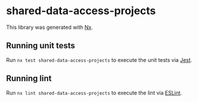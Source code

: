 # shared-data-access-projects

This library was generated with [Nx](https://nx.dev).

## Running unit tests

Run `nx test shared-data-access-projects` to execute the unit tests via [Jest](https://jestjs.io).

## Running lint

Run `nx lint shared-data-access-projects` to execute the lint via [ESLint](https://eslint.org/).
